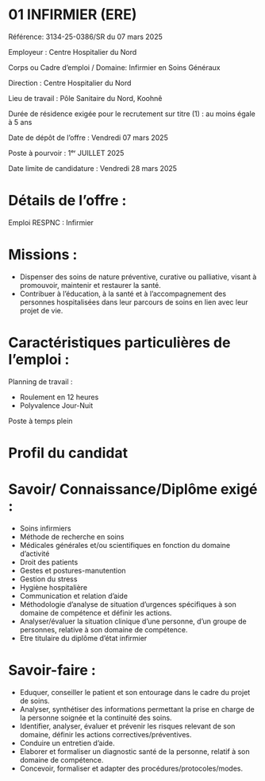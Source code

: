 # 01 INFIRMIER (ERE)

Référence: 3134-25-0386/SR du 07 mars 2025

Employeur : Centre Hospitalier du Nord

Corps ou Cadre d’emploi / Domaine: Infirmier en Soins Généraux

Direction : Centre Hospitalier du Nord

Lieu de travail : Pôle Sanitaire du Nord, Koohnê

Durée de résidence exigée pour le recrutement sur titre (1) : au moins égale à 5 ans

Date de dépôt de l’offre : Vendredi 07 mars 2025

Poste à pourvoir : 1ᵉʳ JUILLET 2025

Date limite de candidature : Vendredi 28 mars 2025

# Détails de l’offre :

Emploi RESPNC : Infirmier

# Missions :

- Dispenser des soins de nature préventive, curative ou palliative, visant à promouvoir, maintenir et restaurer la santé.
- Contribuer à l’éducation, à la santé et à l’accompagnement des personnes hospitalisées dans leur parcours de soins en lien avec leur projet de vie.

# Caractéristiques particulières de l’emploi :

Planning de travail :

- Roulement en 12 heures
- Polyvalence Jour-Nuit

Poste à temps plein

# Profil du candidat

# Savoir/ Connaissance/Diplôme exigé :

- Soins infirmiers
- Méthode de recherche en soins
- Médicales générales et/ou scientifiques en fonction du domaine d’activité
- Droit des patients
- Gestes et postures-manutention
- Gestion du stress
- Hygiène hospitalière
- Communication et relation d’aide
- Méthodologie d’analyse de situation d’urgences spécifiques à son domaine de compétence et définir les actions.
- Analyser/évaluer la situation clinique d’une personne, d’un groupe de personnes, relative à son domaine de compétence.
- Etre titulaire du diplôme d’état infirmier

# Savoir-faire :

- Eduquer, conseiller le patient et son entourage dans le cadre du projet de soins.
- Analyser, synthétiser des informations permettant la prise en charge de la personne soignée et la continuité des soins.
- Identifier, analyser, évaluer et prévenir les risques relevant de son domaine, définir les actions correctives/préventives.
- Conduire un entretien d’aide.
- Elaborer et formaliser un diagnostic santé de la personne, relatif à son domaine de compétence.
- Concevoir, formaliser et adapter des procédures/protocoles/modes.